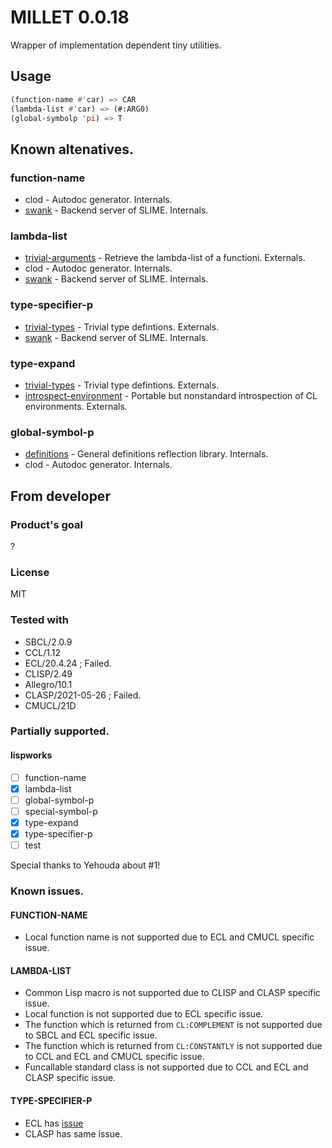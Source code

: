 # MILLET 0.0.18
Wrapper of implementation dependent tiny utilities.

## Usage

```lisp
(function-name #'car) => CAR
(lambda-list #'car) => (#:ARG0)
(global-symbolp 'pi) => T
```

## Known altenatives.
### function-name
* clod - Autodoc generator. Internals.
* [swank](https://github.com/slime/slime) - Backend server of SLIME. Internals.

### lambda-list
* [trivial-arguments](https://github.com/Shinmera/trivial-arguments) - Retrieve the lambda-list of a functioni. Externals.
* clod - Autodoc generator. Internals.
* [swank](https://github.com/slime/slime) - Backend server of SLIME. Internals.

### type-specifier-p
* [trivial-types](https://github.com/m2ym/trivial-types) - Trivial type defintions. Externals.
* [swank](https://github.com/slime/slime) - Backend server of SLIME. Internals.

### type-expand
* [trivial-types](https://github.com/m2ym/trivial-types) - Trivial type defintions. Externals.
* [introspect-environment](https://github.com/Bike/introspect-environment) - Portable but nonstandard introspection of CL environments. Externals.

### global-symbol-p
* [definitions](https://github.com/Shinmera/definitions) - General definitions reflection library. Internals.
* clod - Autodoc generator. Internals.

## From developer
### Product's goal
?
### License
MIT

### Tested with
* SBCL/2.0.9
* CCL/1.12
* ECL/20.4.24 ; Failed.
* CLISP/2.49
* Allegro/10.1
* CLASP/2021-05-26 ; Failed.
* CMUCL/21D

### Partially supported.
#### lispworks

- [ ] function-name
- [x] lambda-list
- [ ] global-symbol-p
- [ ] special-symbol-p
- [x] type-expand
- [x] type-specifier-p
- [ ] test

Special thanks to Yehouda about #1!

### Known issues.
#### FUNCTION-NAME
* Local function name is not supported due to ECL and CMUCL specific issue.
#### LAMBDA-LIST
* Common Lisp macro is not supported due to CLISP and CLASP specific issue.
* Local function is not supported due to ECL specific issue.
* The function which is returned from `CL:COMPLEMENT` is not supported due to SBCL and ECL specific issue.
* The function which is returned from `CL:CONSTANTLY` is not supported due to CCL and ECL and CMUCL specific issue.
* Funcallable standard class is not supported due to CCL and ECL and CLASP specific issue.
#### TYPE-SPECIFIER-P
* ECL has [issue](https://gitlab.com/embeddable-common-lisp/ecl/-/issues/570)
* CLASP has same issue.
